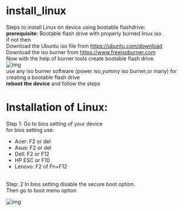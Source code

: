# install_linux
Steps to install Linux on device using bootable flashdrive:<br>
**prerequisite:** Bootable flash drive with properly burned linux iso<br>
if not then <br>
Download the Ubuntu iso file from https://ubuntu.com/download<br>
Download the iso burner from https://www.freeisoburner.com<br>
Now with the help of burner tools create bootable flash drive.<br>
![img](https://www.freeisoburner.com/screenshot.gif)<br>
use any iso burner software (power iso,yummy iso burner,or many) for creating a bootable flash drive <br>
**reboot the device**
and follow the steps<br>
# Installation of Linux:<br>
Step 1: Go to bios setting of your device<br>
for bios setting use:<br>
- Acer: F2 or del
- Asus: F2 or del
- Dell: F2 or F12
- HP ESC or F10
- Lenovo: F2 of Fn+F12
<br>
Step: 2 In bios setting disable the secure boot option.
<br> Then go to boot menu option<br>

![img](https://rog-forum.asus.com/t5/image/serverpage/image-id/74117i202745192B683E9D/image-size/medium/is-moderation-mode/true?v=v2&px=400)

 
